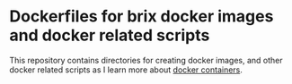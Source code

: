 # Dockerfiles for brix docker images and docker related scripts #

This repository contains directories for creating docker images, and other docker related scripts
as I learn more about [docker containers][docker-getstarted].


[docker-getstarted]: <https://docs.docker.com/linux/started/>
